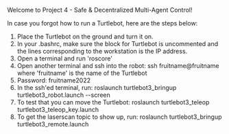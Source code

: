 Welcome to Project 4 - Safe & Decentralized Multi-Agent Control!

In case you forgot how to run a Turtlebot, here are the steps below:

1. Place the Turtlebot on the ground and turn it on.
2. In your .bashrc, make sure the block for Turtlebot is uncommented and the lines corresponding to the workstation is the IP address.
3. Open a terminal and run 'roscore'
4. Open another terminal and ssh into the robot: ssh fruitname@fruitname where 'fruitname' is the name of the Turtlebot
4. Password: fruitname2022
5. In the ssh'ed terminal, run: roslaunch turtlebot3_bringup turtlebot3_robot.launch --screen
6. To test that you can move the Turtlebot: roslaunch turtlebot3_teleop turtlebot3_teleop_key.launch
7. To get the laserscan topic to show up, run: roslaunch turtlebot3_bringup turtlebot3_remote.launch